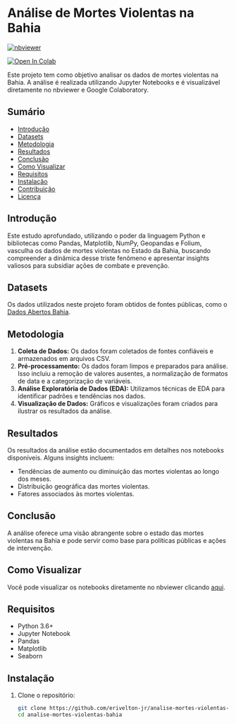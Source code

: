 # Análise de Mortes Violentas na Bahia

[![nbviewer](https://img.shields.io/badge/View%20in-nbviewer-orange)](https://nbviewer.org/github/erivelton-jr/analise-mortes-violentas-bahia/tree/main/)

<a target="_blank" href="https://colab.research.google.com/github/https://colab.research.google.com/github/erivelton-jr/analise-mortes-violentas-bahia/blob/main/CrimeData.ipynb">
  <img src="https://colab.research.google.com/assets/colab-badge.svg" alt="Open In Colab"/>
</a>

Este projeto tem como objetivo analisar os dados de mortes violentas na Bahia. A análise é realizada utilizando Jupyter Notebooks e é visualizável diretamente no nbviewer e Google Colaboratory.

## Sumário

- [Introdução](#introdução)
- [Datasets](#datasets)
- [Metodologia](#metodologia)
- [Resultados](#resultados)
- [Conclusão](#conclusão)
- [Como Visualizar](#como-visualizar)
- [Requisitos](#requisitos)
- [Instalação](#instalação)
- [Contribuição](#contribuição)
- [Licença](#licença)

## Introdução

Este estudo aprofundado, utilizando o poder da linguagem Python e bibliotecas como Pandas, Matplotlib, NumPy, Geopandas e Folium, vasculha os dados de mortes violentas no Estado da Bahia, buscando compreender a dinâmica desse triste fenômeno e apresentar insights valiosos para subsidiar ações de combate e prevenção.
## Datasets

Os dados utilizados neste projeto foram obtidos de fontes públicas, como o [Dados Abertos Bahia](https://dados.ba.gov.br/dataset/morte_violenta_estado/resource/6637f86b-9d3e-425f-b92a-afd30a8ba797).

## Metodologia

1. **Coleta de Dados:** Os dados foram coletados de fontes confiáveis e armazenados em arquivos CSV.
2. **Pré-processamento:** Os dados foram limpos e preparados para análise. Isso incluiu a remoção de valores ausentes, a normalização de formatos de data e a categorização de variáveis.
3. **Análise Exploratória de Dados (EDA):** Utilizamos técnicas de EDA para identificar padrões e tendências nos dados.
4. **Visualização de Dados:** Gráficos e visualizações foram criados para ilustrar os resultados da análise.

## Resultados

Os resultados da análise estão documentados em detalhes nos notebooks disponíveis. Alguns insights incluem:

- Tendências de aumento ou diminuição das mortes violentas ao longo dos meses.
- Distribuição geográfica das mortes violentas.
- Fatores associados às mortes violentas.

## Conclusão

A análise oferece uma visão abrangente sobre o estado das mortes violentas na Bahia e pode servir como base para políticas públicas e ações de intervenção.

## Como Visualizar

Você pode visualizar os notebooks diretamente no nbviewer clicando [aqui](https://nbviewer.org/github/erivelton-jr/analise-mortes-violentas-bahia/tree/main/).

## Requisitos

- Python 3.6+
- Jupyter Notebook
- Pandas
- Matplotlib
- Seaborn

## Instalação

1. Clone o repositório:
   ```bash
   git clone https://github.com/erivelton-jr/analise-mortes-violentas-bahia.git
   cd analise-mortes-violentas-bahia